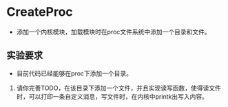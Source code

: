 # CreateProc

* 添加一个内核模块，加载模块时在proc文件系统中添加一个目录和文件。

## 实验要求

* 目前代码已经能够在proc下添加一个目录。

1. 请你完善TODO，在该目录下添加一个文件，并且实现读写函数，使得读文件时，可以打印一条自定义消息，写文件时，在内核中printk出写入内容。

